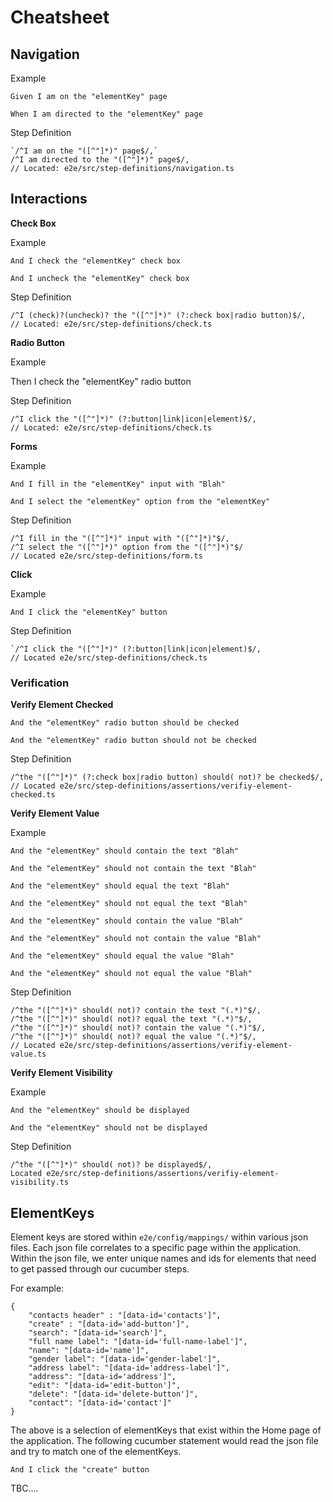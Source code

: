 

# Cheatsheet

## Navigation 

Example

`Given I am on the "elementKey" page`

`When I am directed to the "elementKey" page`

Step Definition
```
`/^I am on the "([^"]*)" page$/,`
/^I am directed to the "([^"]*)" page$/,
// Located: e2e/src/step-definitions/navigation.ts
```

## Interactions

**Check Box**

Example

`And I check the "elementKey" check box`

`And I uncheck the "elementKey" check box`

Step Definition
```
/^I (check)?(uncheck)? the "([^"]*)" (?:check box|radio button)$/,
// Located: e2e/src/step-definitions/check.ts
```

**Radio Button**

Example

Then I check the "elementKey" radio button

Step Definition
```
/^I click the "([^"]*)" (?:button|link|icon|element)$/,
// Located: e2e/src/step-definitions/check.ts
```

**Forms**

Example

`And I fill in the "elementKey" input with "Blah"`

`And I select the "elementKey" option from the "elementKey"`

Step Definition
```
/^I fill in the "([^"]*)" input with "([^"]*)"$/,
/^I select the "([^"]*)" option from the "([^"]*)"$/
// Located e2e/src/step-definitions/form.ts
```

**Click**

Example

`And I click the "elementKey" button`

Step Definition
```
`/^I click the "([^"]*)" (?:button|link|icon|element)$/,
// Located e2e/src/step-definitions/check.ts
```

### Verification

**Verify Element Checked**

`And the "elementKey" radio button should be checked`

`And the "elementKey" radio button should not be checked`

Step Definition
```
/^the "([^"]*)" (?:check box|radio button) should( not)? be checked$/,
// Located e2e/src/step-definitions/assertions/verifiy-element-checked.ts
```

**Verify Element Value**

Example

`And the "elementKey" should contain the text "Blah"`

`And the "elementKey" should not contain the text "Blah"`

`And the "elementKey" should equal the text "Blah"`

`And the "elementKey" should not equal the text "Blah"`

`And the "elementKey" should contain the value "Blah"`

`And the "elementKey" should not contain the value "Blah"`

`And the "elementKey" should equal the value "Blah"`

`And the "elementKey" should not equal the value "Blah"`

Step Definition
```
/^the "([^"]*)" should( not)? contain the text "(.*)"$/,
/^the "([^"]*)" should( not)? equal the text "(.*)"$/,
/^the "([^"]*)" should( not)? contain the value "(.*)"$/,
/^the "([^"]*)" should( not)? equal the value "(.*)"$/,
// Located e2e/src/step-definitions/assertions/verifiy-element-value.ts
```

**Verify Element Visibility**

Example

`And the "elementKey" should be displayed`

`And the "elementKey" should not be displayed`

Step Definition
```
/^the "([^"]*)" should( not)? be displayed$/,
Located e2e/src/step-definitions/assertions/verifiy-element-visibility.ts
```

## ElementKeys

Element keys are stored within `e2e/config/mappings/` within various json files. Each json file correlates to a specific page within the application. Within the json file, we enter unique names and ids for elements that need to get passed through our cucumber steps. 

For example:
```
{
    "contacts header" : "[data-id='contacts']",
    "create" : "[data-id='add-button']",
    "search": "[data-id='search']",
    "full name label": "[data-id='full-name-label']",
    "name": "[data-id='name']",
    "gender label": "[data-id='gender-label']",
    "address label": "[data-id='address-label']",
    "address": "[data-id='address']",
    "edit": "[data-id='edit-button']",
    "delete": "[data-id='delete-button']",
    "contact": "[data-id='contact']"
}
```
The above is a selection of elementKeys that exist within the Home page of the application. The following cucumber statement would read the json file and try to match one of the elementKeys.

`And I click the "create" button`

TBC....
